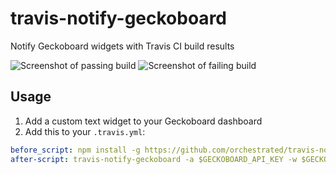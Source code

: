 # travis-notify-geckoboard

Notify Geckoboard widgets with Travis CI build results

![Screenshot of passing build](screenshot-build-passed.png)
![Screenshot of failing build](screenshot-build-failed.png)

## Usage

1. Add a custom text widget to your Geckoboard dashboard
2. Add this to your `.travis.yml`:

``` yaml
before_script: npm install -g https://github.com/orchestrated/travis-notify-geckoboard/tarball/v0.1.1
after-script: travis-notify-geckoboard -a $GECKOBOARD_API_KEY -w $GECKOBOARD_WIDGET_KEY
```
